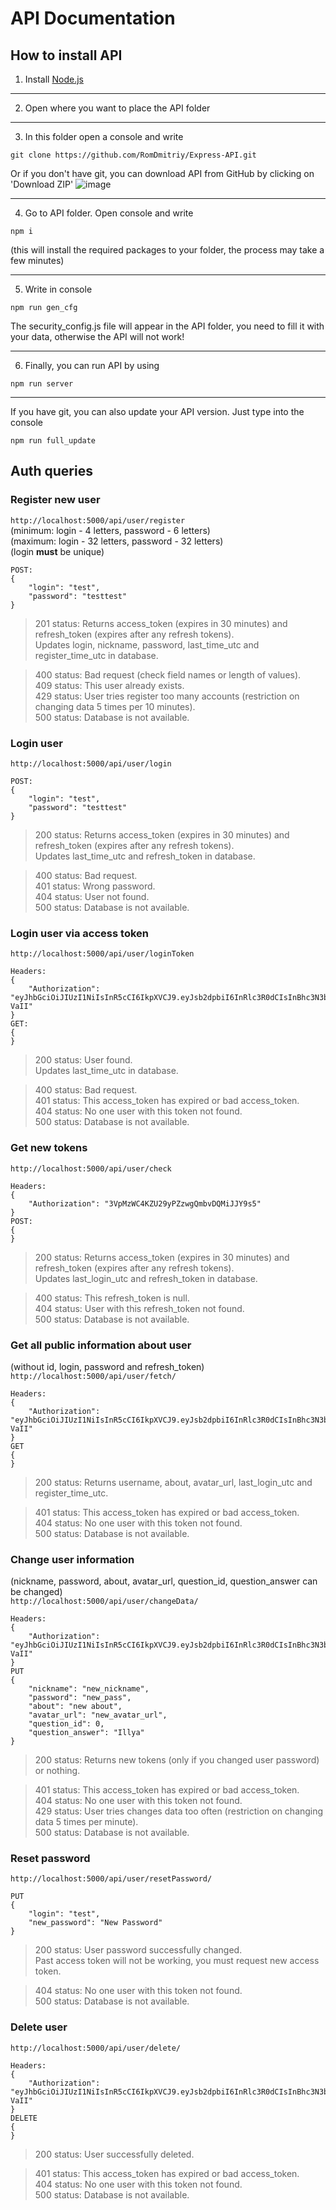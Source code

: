 # API Documentation

## How to install API

1) Install [Node.js](https://nodejs.org/en/)

____
2) Open where you want to place the API folder

____
3) In this folder open a console and write
 ```
 git clone https://github.com/RomDmitriy/Express-API.git
 ```
   Or if you don't have git, you can download API from GitHub by clicking on 'Download ZIP'
   ![image](https://user-images.githubusercontent.com/55810251/144215518-7a07d3bc-cf04-4de9-987d-ee7e9eadc0f7.png)

____
4) Go to API folder. Open console and write
 ```
 npm i
 ```

   (this will install the required packages to your folder, the process may take a few minutes)

____
5) Write in console
 ```
 npm run gen_cfg
 ```

   The security_config.js file will appear in the API folder, you need to fill it with your data, otherwise the API will not work!

____
6) Finally, you can run API by using
 ```
 npm run server
 ```


____
If you have git, you can also update your API version. Just type into the console
```
npm run full_update
```

## Auth queries

### Register new user
`http://localhost:5000/api/user/register`<br>
(minimum: login - 4 letters, password - 6 letters)<br>
(maximum: login - 32 letters, password - 32 letters)<br>
(login **must** be unique)<br>
```
POST:
{
    "login": "test",
    "password": "testtest"
}
```
> 201 status: Returns access_token (expires in 30 minutes) and refresh_token (expires after any refresh tokens).<br>
> Updates login, nickname, password, last_time_utc and register_time_utc in database.<br>

> 400 status: Bad request (check field names or length of values).<br>
> 409 status: This user already exists.<br>
> 429 status: User tries register too many accounts (restriction on changing data 5 times per 10 minutes).<br>
> 500 status: Database is not available.<br>

### Login user
`http://localhost:5000/api/user/login`<br>
```
POST:
{
    "login": "test",
    "password": "testtest"
}
```
> 200 status: Returns access_token (expires in 30 minutes) and refresh_token (expires after any refresh tokens).<br>
> Updates last_time_utc and refresh_token in database.<br>

> 400 status: Bad request.<br>
> 401 status: Wrong password.<br>
> 404 status: User not found.<br>
> 500 status: Database is not available.<br>

### Login user via access token
`http://localhost:5000/api/user/loginToken`<br>
```
Headers:
{
    "Authorization": "eyJhbGciOiJIUzI1NiIsInR5cCI6IkpXVCJ9.eyJsb2dpbiI6InRlc3R0dCIsInBhc3N3b3JkIjoiJDJhJDEwJDV4bzRibDM4czczSmJIQmFlUmw1UC5lc0k0MXNUMC42LnBaUlhmZi5YekFBUXJDZ1RSNG5tIiwiaWF0IjoxNjM3NzQ0MjQ3LCJleHAiOjE2Mzc3NDYwNDd9.oLDKwnjSwZy1sR3EHVypsGgYXrT6k_Cq4VCr9n-VaII"
}
GET:
{
}
```
> 200 status: User found.<br>
> Updates last_time_utc in database.<br>

> 400 status: Bad request.<br>
> 401 status: This access_token has expired or bad access_token.<br>
> 404 status: No one user with this token not found.<br>
> 500 status: Database is not available.<br>

### Get new tokens
`http://localhost:5000/api/user/check`<br>
```
Headers:
{
    "Authorization": "3VpMzWC4KZU29yPZzwgQmbvDQMiJJY9s5"
}
POST:
{
}
```
> 200 status: Returns access_token (expires in 30 minutes) and refresh_token (expires after any refresh tokens).<br>
> Updates last_login_utc and refresh_token in database.<br>

> 400 status: This refresh_token is null.<br>
> 404 status: User with this refresh_token not found.<br>
> 500 status: Database is not available.<br>

### Get all public information about user
(without id, login, password and refresh_token)<br>
`http://localhost:5000/api/user/fetch/`<br>
```
Headers:
{
    "Authorization": "eyJhbGciOiJIUzI1NiIsInR5cCI6IkpXVCJ9.eyJsb2dpbiI6InRlc3R0dCIsInBhc3N3b3JkIjoiJDJhJDEwJDV4bzRibDM4czczSmJIQmFlUmw1UC5lc0k0MXNUMC42LnBaUlhmZi5YekFBUXJDZ1RSNG5tIiwiaWF0IjoxNjM3NzQ0MjQ3LCJleHAiOjE2Mzc3NDYwNDd9.oLDKwnjSwZy1sR3EHVypsGgYXrT6k_Cq4VCr9n-VaII"
}
GET
{
}
```
> 200 status: Returns username, about, avatar_url, last_login_utc and register_time_utc.<br>

> 401 status: This access_token has expired or bad access_token.<br>
> 404 status: No one user with this token not found.<br>
> 500 status: Database is not available.<br>

### Change user information
(nickname, password, about, avatar_url, question_id, question_answer can be changed)<br>
`http://localhost:5000/api/user/changeData/`<br>
```
Headers:
{
    "Authorization": "eyJhbGciOiJIUzI1NiIsInR5cCI6IkpXVCJ9.eyJsb2dpbiI6InRlc3R0dCIsInBhc3N3b3JkIjoiJDJhJDEwJDV4bzRibDM4czczSmJIQmFlUmw1UC5lc0k0MXNUMC42LnBaUlhmZi5YekFBUXJDZ1RSNG5tIiwiaWF0IjoxNjM3NzQ0MjQ3LCJleHAiOjE2Mzc3NDYwNDd9.oLDKwnjSwZy1sR3EHVypsGgYXrT6k_Cq4VCr9n-VaII"
}
PUT
{
    "nickname": "new_nickname",
    "password": "new_pass",
    "about": "new about",
    "avatar_url": "new_avatar_url",
    "question_id": 0,
    "question_answer": "Illya"
}
```
> 200 status: Returns new tokens (only if you changed user password) or nothing.<br>

> 401 status: This access_token has expired or bad access_token.<br>
> 404 status: No one user with this token not found.<br>
> 429 status: User tries changes data too often (restriction on changing data 5 times per minute).<br>
> 500 status: Database is not available.<br>

### Reset password
`http://localhost:5000/api/user/resetPassword/`<br>
```
PUT
{
    "login": "test",
    "new_password": "New Password"
}
```
> 200 status: User password successfully changed.<br>
> Past access token will not be working, you must request new access token.<br>

> 404 status: No one user with this token not found.<br>
> 500 status: Database is not available.<br>

### Delete user
`http://localhost:5000/api/user/delete/`<br>
```
Headers:
{
    "Authorization": "eyJhbGciOiJIUzI1NiIsInR5cCI6IkpXVCJ9.eyJsb2dpbiI6InRlc3R0dCIsInBhc3N3b3JkIjoiJDJhJDEwJDV4bzRibDM4czczSmJIQmFlUmw1UC5lc0k0MXNUMC42LnBaUlhmZi5YekFBUXJDZ1RSNG5tIiwiaWF0IjoxNjM3NzQ0MjQ3LCJleHAiOjE2Mzc3NDYwNDd9.oLDKwnjSwZy1sR3EHVypsGgYXrT6k_Cq4VCr9n-VaII"
}
DELETE
{
}
```
> 200 status: User successfully deleted.<br>

> 401 status: This access_token has expired or bad access_token.<br>
> 404 status: No one user with this token not found.<br>
> 500 status: Database is not available.<br>